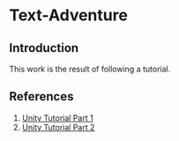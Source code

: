 # Text-Adventure

## Introduction

This work is the result of following a tutorial.

## References

1. [Unity Tutorial Part 1](https://learn.unity.com/tutorial/recorded-video-session-text-adventure-game-part-1#)
2. [Unity Tutorial Part 2](https://learn.unity.com/tutorial/recorded-video-session-text-adventure-game-part-2#)
